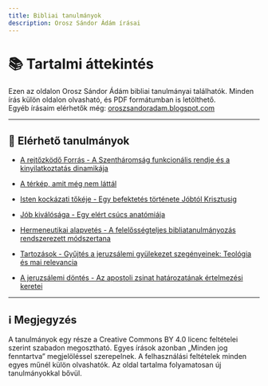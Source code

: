 ```yaml
---
title: Bibliai tanulmányok
description: Orosz Sándor Ádám írásai
---
```


# 📚 Tartalmi áttekintés

Ezen az oldalon Orosz Sándor Ádám bibliai tanulmányai találhatók. Minden írás külön oldalon olvasható, és PDF formátumban is letölthető.  
Egyéb írásaim elérhetők még: [oroszsandoradam.blogspot.com](https://oroszsandoradam.blogspot.com/)

---

## 🧭 Elérhető tanulmányok

- [A rejtőzködő Forrás - A Szentháromság funkcionális rendje és a kinyilatkoztatás dinamikája](/tanulmanyok/a-rejtozkodo-forras/)

- [A térkép, amit még nem láttál](/tanulmanyok/a-terkep/)

- [Isten kockázati tőkéje - Egy befektetés története Jóbtól Krisztusig](/tanulmanyok/kockazati-toke/)

- [Jób kiválósága - Egy elért csúcs anatómiája](/tanulmanyok/job-kivalosaga/)

- [Hermeneutikai alapvetés - A felelősségteljes bibliatanulmányozás rendszerezett módszertana](/tanulmanyok/hermeneutika/)

- [Tartozások - Gyűjtés a jeruzsálemi gyülekezet szegényeinek: Teológia és mai relevancia](/tanulmanyok/tartozasok/)

- [A jeruzsálemi döntés - Az apostoli zsinat határozatának értelmezési keretei](/tanulmanyok/jeruzsalemi-dontes/)

---

## ℹ️ Megjegyzés

A tanulmányok egy része a Creative Commons BY 4.0 licenc feltételei szerint szabadon megosztható.
Egyes írások azonban „Minden jog fenntartva” megjelöléssel szerepelnek.
A felhasználási feltételek minden egyes műnél külön olvashatók.
Az oldal tartalma folyamatosan új tanulmányokkal bővül.

